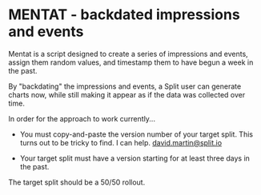 # MENTAT - backdated impressions and events

Mentat is a script designed to create a series of impressions and events, assign them random values, and timestamp them to have begun a week in the past.

By "backdating" the impressions and events, a Split user can generate charts now, while still making it appear as if the data was collected over time.

In order for the approach to work currently...

 - You must copy-and-paste the version number of your target split.  This turns out to be tricky to find.  I can help.  david.martin@split.io

 - Your target split must have a version starting for at least three days in the past.

The target split should be a 50/50 rollout.



